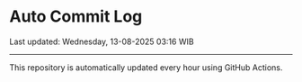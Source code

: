 # Auto Commit Log

Last updated: Wednesday, 13-08-2025 03:16 WIB

---

This repository is automatically updated every hour using GitHub Actions.
